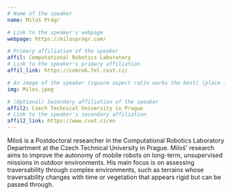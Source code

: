 ```yaml
---
# Name of the speaker
name: Miloš Prágr

# Link to the speaker's webpage
webpage: https://milospragr.com/

# Primary affiliation of the speaker
affil: Computational Robotics Laboratory
# Link to the speaker's primary affiliation
affil_link: https://comrob.fel.cvut.cz/

# An image of the speaker (square aspect ratio works the best) (place in the `assets/img/panel` directory)
img: Milos.jpeg

# (Optional) Secondary affiliation of the speaker
affil2: Czech Technical University in Prague
# Link to the speaker's secondary affiliation 
affil2_link: https://www.cvut.cz/en
---
```


<!-- Whatever you write below will show up as the speaker's bio -->

Miloš is a Postdoctoral researcher in the Computational Robotics Laboratory Department at the Czech Technical University in Prague. Miloš' research aims to improve the autonomy of mobile robots on long-term, unsupervised missions in outdoor environments. His main focus is on assessing traversability through complex environments, such as terrains whose traversability changes with time or vegetation that appears rigid but can be passed through.
